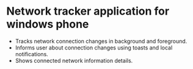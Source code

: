 # Network tracker application for windows phone

* Tracks network connection changes in background and foreground. 
* Informs user about connection changes using toasts and local notifications.
* Shows connected network information details.

